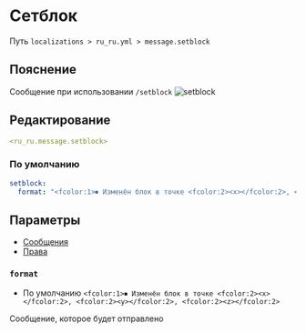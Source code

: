# Сетблок
Путь `localizations > ru_ru.yml > message.setblock`

## Пояснение
Сообщение при использовании `/setblock`
![setblock](/setblock.png)

## Редактирование
```yaml
<ru_ru.message.setblock>
```

### По умолчанию
```yaml
setblock:
  format: "<fcolor:1>⏹ Изменён блок в точке <fcolor:2><x></fcolor:2>, <fcolor:2><y></fcolor:2>, <fcolor:2><z></fcolor:2>"
```

## Параметры

- [Сообщения](/ru/message/setblock/)
- [Права](/ru/permission/message/setblock/)

### `format`
- По умолчанию `<fcolor:1>⏹ Изменён блок в точке <fcolor:2><x></fcolor:2>, <fcolor:2><y></fcolor:2>, <fcolor:2><z></fcolor:2>`

Сообщение, которое будет отправлено